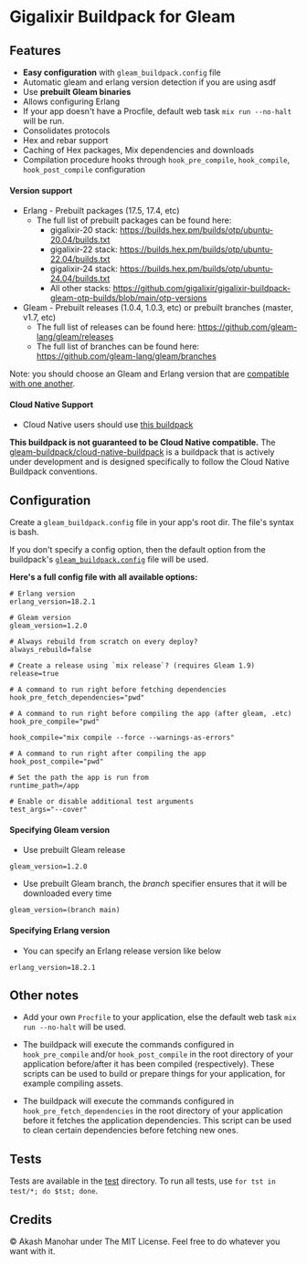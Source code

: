 # Gigalixir Buildpack for Gleam

## Features

* **Easy configuration** with `gleam_buildpack.config` file
* Automatic gleam and erlang version detection if you are using asdf
* Use **prebuilt Gleam binaries**
* Allows configuring Erlang
* If your app doesn't have a Procfile, default web task `mix run --no-halt` will be run.
* Consolidates protocols
* Hex and rebar support
* Caching of Hex packages, Mix dependencies and downloads
* Compilation procedure hooks through `hook_pre_compile`, `hook_compile`, `hook_post_compile` configuration

#### Version support

* Erlang - Prebuilt packages (17.5, 17.4, etc)
  * The full list of prebuilt packages can be found here: 
    * gigalixir-20 stack: https://builds.hex.pm/builds/otp/ubuntu-20.04/builds.txt
    * gigalixir-22 stack: https://builds.hex.pm/builds/otp/ubuntu-22.04/builds.txt
    * gigalixir-24 stack: https://builds.hex.pm/builds/otp/ubuntu-24.04/builds.txt
    * All other stacks: https://github.com/gigalixir/gigalixir-buildpack-gleam-otp-builds/blob/main/otp-versions
* Gleam - Prebuilt releases (1.0.4, 1.0.3, etc) or prebuilt branches (master, v1.7, etc)
  * The full list of releases can be found here: https://github.com/gleam-lang/gleam/releases
  * The full list of branches can be found here: https://github.com/gleam-lang/gleam/branches

Note: you should choose an Gleam and Erlang version that are [compatible with one another](https://hexdocs.pm/gleam/compatibility-and-deprecations.html#compatibility-between-gleam-and-erlang-otp).

#### Cloud Native Support

* Cloud Native users should use [this buildpack](https://github.com/gleam-buildpack/cloud-native-buildpack)

**This buildpack is not guaranteed to be Cloud Native compatible.** 
The [gleam-buildpack/cloud-native-buildpack](https://github.com/gleam-buildpack/cloud-native-buildpack) is a buildpack that is actively under development
and is designed specifically to follow the Cloud Native Buildpack conventions.


## Configuration

Create a `gleam_buildpack.config` file in your app's root dir. The file's syntax is bash.

If you don't specify a config option, then the default option from the buildpack's [`gleam_buildpack.config`](https://github.com/gigalixir/gigalixir-buildpack-gleam/blob/main/gleam_buildpack.config) file will be used.


__Here's a full config file with all available options:__

```
# Erlang version
erlang_version=18.2.1

# Gleam version
gleam_version=1.2.0

# Always rebuild from scratch on every deploy?
always_rebuild=false

# Create a release using `mix release`? (requires Gleam 1.9)
release=true

# A command to run right before fetching dependencies
hook_pre_fetch_dependencies="pwd"

# A command to run right before compiling the app (after gleam, .etc)
hook_pre_compile="pwd"

hook_compile="mix compile --force --warnings-as-errors"

# A command to run right after compiling the app
hook_post_compile="pwd"

# Set the path the app is run from
runtime_path=/app

# Enable or disable additional test arguments
test_args="--cover"
```


#### Specifying Gleam version

* Use prebuilt Gleam release

```
gleam_version=1.2.0
```

* Use prebuilt Gleam branch, the *branch* specifier ensures that it will be downloaded every time

```
gleam_version=(branch main)
```

#### Specifying Erlang version

* You can specify an Erlang release version like below

```
erlang_version=18.2.1
```

## Other notes

* Add your own `Procfile` to your application, else the default web task `mix run --no-halt` will be used.

* The buildpack will execute the commands configured in `hook_pre_compile` and/or `hook_post_compile` in the root directory of your application before/after it has been compiled (respectively). These scripts can be used to build or prepare things for your application, for example compiling assets.
* The buildpack will execute the commands configured in `hook_pre_fetch_dependencies` in the root directory of your application before it fetches the application dependencies. This script can be used to clean certain dependencies before fetching new ones.


## Tests

Tests are available in the [test](test) directory.
To run all tests, use `for tst in test/*; do $tst; done`.


## Credits

&copy; Akash Manohar under The MIT License. Feel free to do whatever you want with it.
